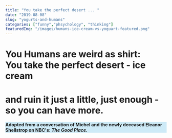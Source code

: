 ```yaml
---
title: "You take the perfect desert ... "
date: "2019-08-08"
slug: "yogurts-and-humans"
categories: ["funny","phsychology", "thinking"]
featuredImg: "/images/humans-ice-cream-vs-yoguart-featured.png"
---
```


<h1>You Humans are weird as shirt: You take the perfect desert - <strong>ice cream</strong> <br/></h1>

<h1>and ruin it just a little, just enough - </br>  so you can have more.</h1>


<h4> <!-- wp:paragraph {"customBackgroundColor":"#cdeaf7","fontSize":"small"} -->
<p style="background-color:#cdeaf7" class="has-background has-small-font-size">Adopted from a conversation of Michel and the newly deceased Eleanor Shellstrop on NBC's: <em>The Good Place.</em></p>
<!-- /wp:paragraph -->
